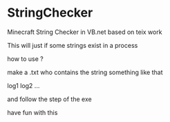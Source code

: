 # StringChecker
Minecraft String Checker in VB.net based on teix work 

This will just if some strings exist in a process

how to use ?

make a .txt who contains the string something like that 

log1
log2
...

and follow the step of the exe 

have fun with this 
